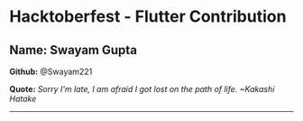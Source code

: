 # Hacktoberfest - Flutter Contribution

## Name: Swayam Gupta

**Github:** @Swayam221

**Quote:** *Sorry I'm late, I am afraid I got lost on the path of life. ~Kakashi Hatake*

---
